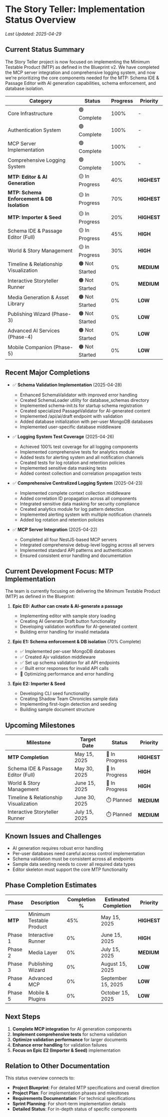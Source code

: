 # The Story Teller: Implementation Status Overview

*Last Updated: 2025-04-29*

## Current Status Summary

The Story Teller project is now focused on implementing the Minimum Testable Product (MTP) as defined in the Blueprint v2. We have completed the MCP server integration and comprehensive logging system, and now we're prioritizing the core components needed for the MTP: Schema IDE & Passage Editor with AI generation capabilities, schema enforcement, and database isolation.

| Category | Status | Progress | Priority |
|----------|--------|----------|----------|
| Core Infrastructure | 🟢 Complete | 100% | - |
| Authentication System | 🟢 Complete | 100% | - |
| MCP Server Implementation | 🟢 Complete | 100% | - |
| Comprehensive Logging System | 🟢 Complete | 100% | - |
| **MTP: Editor & AI Generation** | 🟡 In Progress | 40% | **HIGHEST** |
| **MTP: Schema Enforcement & DB Isolation** | 🟡 In Progress | 70% | **HIGHEST** |
| **MTP: Importer & Seed** | 🟡 In Progress | 20% | **HIGHEST** |
| Schema IDE & Passage Editor (Full) | 🟡 In Progress | 45% | **HIGH** |
| World & Story Management | 🟡 In Progress | 30% | **HIGH** |
| Timeline & Relationship Visualization | 🟠 Not Started | 0% | **MEDIUM** |
| Interactive Storyteller Runner | 🟠 Not Started | 0% | **MEDIUM** |
| Media Generation & Asset Library | 🟠 Not Started | 0% | **LOW** |
| Publishing Wizard (Phase-3) | 🟠 Not Started | 0% | **LOW** |
| Advanced AI Services (Phase-4) | 🟠 Not Started | 0% | **LOW** |
| Mobile Companion (Phase-5) | 🟠 Not Started | 0% | **LOW** |

## Recent Major Completions

- ✅ **Schema Validation Implementation** (2025-04-28)
  - Enhanced SchemaValidator with improved error handling
  - Created SchemaLoader utility for database_schemas directory
  - Implemented schema-init.ts for startup schema registration
  - Created specialized PassageValidator for AI-generated content
  - Implemented /api/ai/draft endpoint with validation
  - Added database initialization with per-user MongoDB databases
  - Implemented user-specific database middleware

- ✅ **Logging System Test Coverage** (2025-04-26)
  - Achieved 100% test coverage for all logging components
  - Implemented comprehensive tests for analytics module
  - Added tests for alerting system and all notification channels
  - Created tests for log rotation and retention policies
  - Implemented sensitive data masking tests
  - Added context collection and correlation propagation tests

- ✅ **Comprehensive Centralized Logging System** (2025-04-23)
  - Implemented complete context collection middleware
  - Added correlation ID propagation across all components
  - Integrated sensitive data masking for security compliance
  - Created analytics module for log pattern detection
  - Implemented alerting system with multiple notification channels
  - Added log rotation and retention policies

- ✅ **MCP Server Integration** (2025-04-22)
  - Completed all four NestJS-based MCP servers
  - Integrated comprehensive debug-level logging across all servers
  - Implemented standard API patterns and authentication
  - Ensured consistent error handling and documentation

## Current Development Focus: MTP Implementation

The team is currently focusing on delivering the Minimum Testable Product (MTP) as defined in the Blueprint:

1. **Epic E0: Author can create & AI-generate a passage**
   - Implementing editor with sample story loading
   - Creating AI Generate Draft button functionality
   - Developing validation workflow for AI-generated content
   - Building error handling for invalid metadata

2. **Epic E1: Schema enforcement & DB isolation** (70% Complete)
   - ✅ Implemented per-user MongoDB databases
   - ✅ Created Ajv validation middleware
   - ✅ Set up schema validation for all API endpoints
   - ✅ Built error responses for invalid API calls
   - 🔄 Optimizing performance and error handling

3. **Epic E2: Importer & Seed**
   - Developing CLI seed functionality
   - Creating Shadow Team Chronicles sample data
   - Implementing first-login detection and seeding
   - Building sample document structure

## Upcoming Milestones

| Milestone | Target Date | Status | Priority |
|-----------|-------------|--------|----------|
| **MTP Completion** | May 15, 2025 | 🔄 In Progress | **HIGHEST** |
| Schema IDE & Passage Editor (Full) | May 30, 2025 | 🔄 In Progress | **HIGH** |
| World & Story Management | June 15, 2025 | 🔄 In Progress | **HIGH** |
| Timeline & Relationship Visualization | June 30, 2025 | ⏱️ Planned | **MEDIUM** |
| Interactive Storyteller Runner | July 15, 2025 | ⏱️ Planned | **MEDIUM** |

## Known Issues and Challenges

- AI generation requires robust error handling
- Per-user databases need careful access control implementation
- Schema validation must be consistent across all endpoints
- Sample data seeding needs to cover all required data types
- Editor skeleton must support the core MTP functionality

## Phase Completion Estimates

| Phase | Description | Completion % | Estimated Completion | Priority |
|-------|-------------|--------------|----------------------|----------|
| **MTP** | Minimum Testable Product | 45% | May 15, 2025 | **HIGHEST** |
| Phase 1 | Interactive Runner | 0% | June 15, 2025 | **HIGH** |
| Phase 2 | Media Layer | 0% | July 15, 2025 | **MEDIUM** |
| Phase 3 | Publishing Wizard | 0% | August 15, 2025 | **LOW** |
| Phase 4 | Advanced MCP | 0% | September 15, 2025 | **LOW** |
| Phase 5 | Mobile & Plugins | 0% | October 15, 2025 | **LOW** |

## Next Steps

1. **Complete MCP integration** for AI generation components
2. **Implement comprehensive tests** for schema validation
3. **Optimize validation performance** for larger documents
4. **Enhance error handling** for validation failures
5. **Focus on Epic E2 (Importer & Seed)** implementation

## Relation to Other Documentation

This status overview connects to:

- **Project Blueprint**: For detailed MTP specifications and overall direction
- **Project Plan**: For implementation phases and milestones
- **Requirements Documentation**: For technical specifications
- **Sprint Planning**: For short-term implementation details
- **Detailed Status**: For in-depth status of specific components
